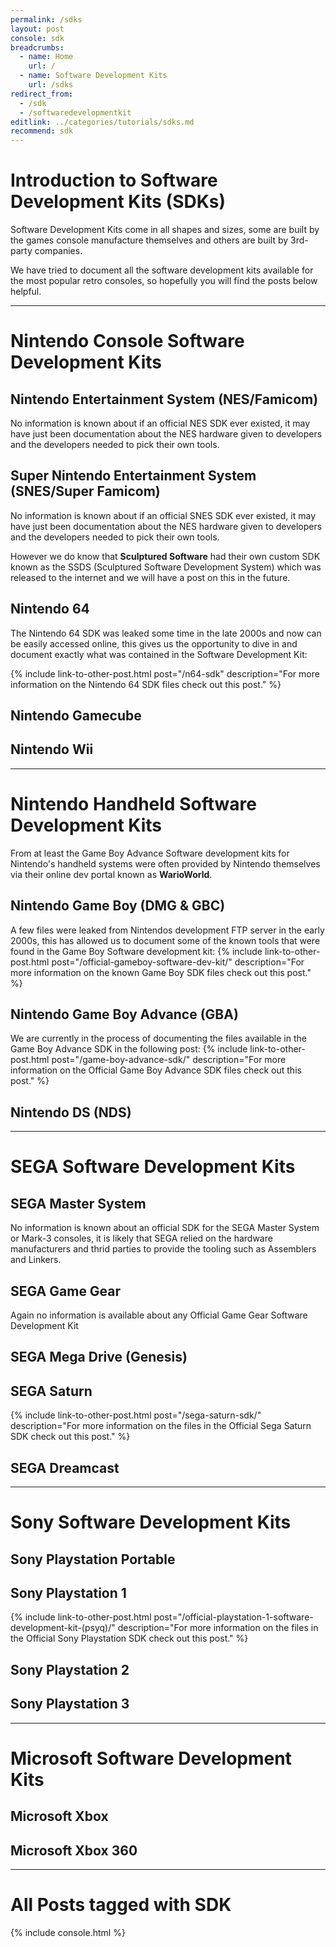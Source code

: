 ```yaml
---
permalink: /sdks
layout: post
console: sdk
breadcrumbs:
  - name: Home
    url: /
  - name: Software Development Kits
    url: /sdks
redirect_from:
  - /sdk
  - /softwaredevelopmentkit
editlink: ../categories/tutorials/sdks.md
recommend: sdk
---
```


# Introduction to Software Development Kits (SDKs)
Software Development Kits come in all shapes and sizes, some are built by the games console manufacture themselves and others are built by 3rd-party companies.

We have tried to document all the software development kits available for the most popular retro consoles, so hopefully you will find the posts below helpful.

---
# Nintendo Console Software Development Kits

## Nintendo Entertainment System (NES/Famicom)
No information is known about if an official NES SDK ever existed, it may have just been documentation about the NES hardware given to developers and the developers needed to pick their own tools.

## Super Nintendo Entertainment System (SNES/Super Famicom)
No information is known about if an official SNES SDK ever existed, it may have just been documentation about the NES hardware given to developers and the developers needed to pick their own tools.

However we do know that **Sculptured Software** had their own custom SDK known as the SSDS (Sculptured Software Development System) which was released to the internet and we will have a post on this in the future.

## Nintendo 64
The Nintendo 64 SDK was leaked some time in the late 2000s and now can be easily accessed online, this gives us the opportunity to dive in and document exactly what was contained in the Software Development Kit:

{% include link-to-other-post.html post="/n64-sdk" description="For more information on the Nintendo 64 SDK files check out this post." %}

## Nintendo Gamecube

## Nintendo Wii

---
# Nintendo Handheld Software Development Kits
From at least the Game Boy Advance Software development kits for Nintendo's handheld systems were often provided by Nintendo themselves via their online dev portal known as **WarioWorld**.

## Nintendo Game Boy (DMG & GBC)
A few files were leaked from Nintendos development FTP server in the early 2000s, this has allowed us to document some of the known tools that were found in the Game Boy Software development kit:
{% include link-to-other-post.html post="/official-gameboy-software-dev-kit/" description="For more information on the known Game Boy SDK files check out this post." %}

## Nintendo Game Boy Advance (GBA)
We are currently in the process of documenting the files available in the Game Boy Advance SDK in the following post:
{% include link-to-other-post.html post="/game-boy-advance-sdk/" description="For more information on the Official Game Boy Advance SDK files check out this post." %}

## Nintendo DS (NDS)

---
# SEGA Software Development Kits

## SEGA Master System
No information is known about an official SDK for the SEGA Master System or Mark-3 consoles, it is likely that SEGA relied on the hardware manufacturers and thrid parties to provide the tooling such as Assemblers and Linkers.

## SEGA Game Gear
Again no information is available about any Official Game Gear Software Development Kit

## SEGA Mega Drive (Genesis)

## SEGA Saturn
{% include link-to-other-post.html post="/sega-saturn-sdk/" description="For more information on the files in the Official Sega Saturn SDK check out this post." %}

## SEGA Dreamcast

---
# Sony Software Development Kits

## Sony Playstation Portable

## Sony Playstation 1
{% include link-to-other-post.html post="/official-playstation-1-software-development-kit-(psyq)/" description="For more information on the files in the Official Sony Playstation SDK check out this post." %}


## Sony Playstation 2

## Sony Playstation 3

---
# Microsoft Software Development Kits

## Microsoft Xbox

## Microsoft Xbox 360



---
# All Posts tagged with SDK
<div>
{% include console.html %}
</div>
